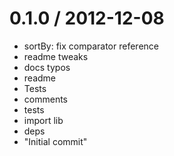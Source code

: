 
0.1.0 / 2012-12-08 
==================

  * sortBy: fix comparator reference
  * readme tweaks
  * docs typos
  * readme
  * Tests
  * comments
  * tests
  * import lib
  * deps
  * "Initial commit"
